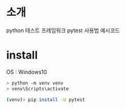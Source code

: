 # 소개

python 테스트 프레임워크 pytest 사용법 예시코드

# install

OS : Windows10

```bash
> python -m venv venv
> venv\Scripts\activate

(venv)> pip install -U pytest
```
